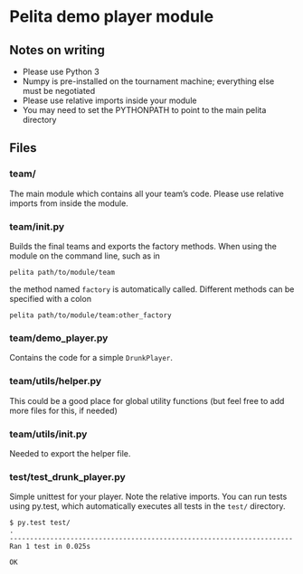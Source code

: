 # Pelita demo player module

## Notes on writing

* Please use Python 3
* Numpy is pre-installed on the tournament machine; everything else must be negotiated
* Please use relative imports inside your module
* You may need to set the PYTHONPATH to point to the main pelita directory

## Files

### team/

The main module which contains all your team’s code. Please use relative imports from inside the module.

### team/__init__.py

Builds the final teams and exports the factory methods. When using the module on the command line, such as in

    pelita path/to/module/team

the method named `factory` is automatically called. Different methods can be specified with a colon

    pelita path/to/module/team:other_factory

### team/demo_player.py

Contains the code for a simple `DrunkPlayer`.

### team/utils/helper.py

This could be a good place for global utility functions (but feel free to add more files for this, if needed)

### team/utils/__init__.py

Needed to export the helper file.

### test/test_drunk_player.py

Simple unittest for your player. Note the relative imports. You can run tests using py.test, which automatically executes all tests in the `test/` directory.

    $ py.test test/
    .
    ----------------------------------------------------------------------
    Ran 1 test in 0.025s
    
    OK


